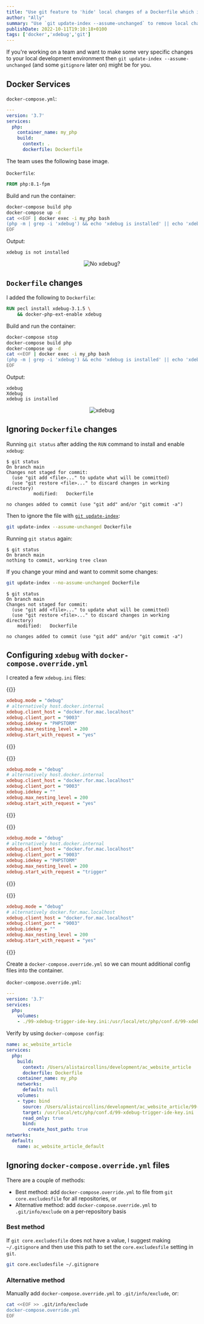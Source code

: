 ```yaml
---
title: "Use git feature to 'hide' local changes of a Dockerfile which installs xdebug"
author: "Ally"
summary: "Use `git update-index --assume-unchanged` to remove local changes of a `Dockerfile` from the staging area in a repository, and use (an ignored) `docker-compose.override.yml` to configure `xdebug`."
publishDate: 2022-10-11T19:10:18+0100
tags: ['docker','xdebug','git']
---
```


If you're working on a team and want to make some very specific changes to your local development environment then `git update-index --assume-unchanged` (and some `gitignore` later on) might be for you.

## Docker Services

`docker-compose.yml`:

```yaml
---
version: '3.7'
services:
  php:
    container_name: my_php
    build:
      context: .
      dockerfile: Dockerfile
```

The team uses the following base image.

`Dockerfile`:

```dockerfile
FROM php:8.1-fpm
```

Build and run the container:

```bash
docker-compose build php
docker-compose up -d
cat <<EOF | docker exec -i my_php bash
(php -m | grep -i 'xdebug') && echo 'xdebug is installed' || echo 'xdebug is not installed'
EOF
```

Output:

```text
xdebug is not installed
```

<center>

![No xdebug?](/img/articles/git-update-index-xdebug-docker/no-xdebug.jpg)

</center>

## `Dockerfile` changes

I added the following to `Dockerfile`:

```dockerfile
RUN pecl install xdebug-3.1.5 \
    && docker-php-ext-enable xdebug
```

Build and run the container:

```bash
docker-compose stop
docker-compose build php
docker-compose up -d
cat <<EOF | docker exec -i my_php bash
(php -m | grep -i 'xdebug') && echo 'xdebug is installed' || echo 'xdebug is not installed'
EOF
```

Output:

```text
xdebug
Xdebug
xdebug is installed
```

<center>

![xdebug](/img/articles/git-update-index-xdebug-docker/yes-xdebug.jpeg)

</center>

## Ignoring `Dockerfile` changes

Running `git status` after adding the `RUN` command to install and enable `xdebug`:

```text
$ git status
On branch main
Changes not staged for commit:
  (use "git add <file>..." to update what will be committed)
  (use "git restore <file>..." to discard changes in working directory)
	      modified:   Dockerfile

no changes added to commit (use "git add" and/or "git commit -a")
```

Then to ignore the file with [`git update-index`](https://git-scm.com/docs/git-update-index#Documentation/git-update-index.txt---no-assume-unchanged):

```bash
git update-index --assume-unchanged Dockerfile
```

Running `git status` again:

```text
$ git status
On branch main
nothing to commit, working tree clean
```

If you change your mind and want to commit some changes:

```bash
git update-index --no-assume-unchanged Dockerfile
```

```text
$ git status
On branch main
Changes not staged for commit:
  (use "git add <file>..." to update what will be committed)
  (use "git restore <file>..." to discard changes in working directory)
	modified:   Dockerfile

no changes added to commit (use "git add" and/or "git commit -a")
```

## Configuring `xdebug` with `docker-compose.override.yml`

I created a few `xdebug.ini` files:

{{<accordion title="`99-xdebug-no-trigger-ide-key.ini`">}}
```ini
xdebug.mode = "debug"
# alternatively host.docker.internal
xdebug.client_host = "docker.for.mac.localhost"
xdebug.client_port = "9003"
xdebug.idekey = "PHPSTORM"
xdebug.max_nesting_level = 200
xdebug.start_with_request = "yes"
```
{{</accordion>}}

{{<accordion title="`99-xdebug-no-trigger-no-ide-key.ini`">}}
```ini
xdebug.mode = "debug"
# alternatively host.docker.internal
xdebug.client_host = "docker.for.mac.localhost"
xdebug.client_port = "9003"
xdebug.idekey = ""
xdebug.max_nesting_level = 200
xdebug.start_with_request = "yes"
```
{{</accordion>}}

{{<accordion title="`99-xdebug-trigger-ide-key.ini`">}}
```ini
xdebug.mode = "debug"
# alternatively host.docker.internal
xdebug.client_host = "docker.for.mac.localhost"
xdebug.client_port = "9003"
xdebug.idekey = "PHPSTORM"
xdebug.max_nesting_level = 200
xdebug.start_with_request = "trigger"
```
{{</accordion>}}

{{<accordion title="`99-xdebug-trigger-no-ide-key.ini`">}}
```ini
xdebug.mode = "debug"
# alternatively docker.for.mac.localhost
xdebug.client_host = "docker.for.mac.localhost"
xdebug.client_port = "9003"
xdebug.idekey = ""
xdebug.max_nesting_level = 200
xdebug.start_with_request = "yes"
```
{{</accordion>}}

Create a `docker-compose.override.yml` so we can mount additional config files into the container.

`docker-compose.override.yml`:

```yaml
---
version: '3.7'
services:
  php:
    volumes:
    - ./99-xdebug-trigger-ide-key.ini:/usr/local/etc/php/conf.d/99-xdebug-trigger-ide-key.ini:ro
```

Verify by using `docker-compose config`:

```yaml
name: ac_website_article
services:
  php:
    build:
      context: /Users/alistaircollins/development/ac_website_article
      dockerfile: Dockerfile
    container_name: my_php
    networks:
      default: null
    volumes:
    - type: bind
      source: /Users/alistaircollins/development/ac_website_article/99-xdebug-trigger-ide-key.ini
      target: /usr/local/etc/php/conf.d/99-xdebug-trigger-ide-key.ini
      read_only: true
      bind:
        create_host_path: true
networks:
  default:
    name: ac_website_article_default
```

## Ignoring `docker-compose.override.yml` files

There are a couple of methods:

* Best method: add `docker-compose.override.yml` to file from `git core.excludesfile` for all repositories, or
* Alternative method: add `docker-compose.override.yml` to `.git/info/exclude` on a per-repository basis

### Best method

If `git core.excludesfile` does not have a value, I suggest making `~/.gitignore` and then use this path to set the `core.excludesfile` setting in `git`.

```bash
git core.excludesfile ~/.gitignore
```

### Alternative method

Manually add `docker-compose.override.yml` to `.git/info/exclude`, or:

```bash
cat <<EOF >> .git/info/exclude
docker-compose.override.yml
EOF
```
